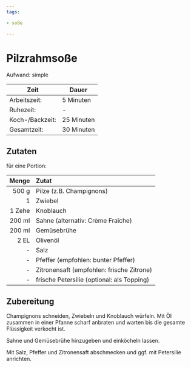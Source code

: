 ```yaml
---
tags:

- soße

---
```


# Pilzrahmsoße

Aufwand: simple

| Zeit            | Dauer      |
|-----------------|------------|
| Arbeitszeit:    | 5 Minuten  |
| Ruhezeit:       | -          |
| Koch-/Backzeit: | 25 Minuten |
| Gesamtzeit:     | 30 Minuten |

## Zutaten

für eine Portion:

|  Menge | Zutat                                      |
|-------:|:-------------------------------------------|
|  500 g | Pilze (z.B. Champignons)                   |
|      1 | Zwiebel                                    |
| 1 Zehe | Knoblauch                                  |
| 200 ml | Sahne (alternativ: Crème Fraîche)          |
| 200 ml | Gemüsebrühe                                |
|   2 EL | Olivenöl                                   |
|     \- | Salz                                       |
|     \- | Pfeffer (empfohlen: bunter Pfeffer)        |
|     \- | Zitronensaft (empfohlen: frische Zitrone)  |
|     \- | frische Petersilie (optional: als Topping) |

## Zubereitung

Champignons schneiden, Zwiebeln und Knoblauch würfeln. Mit Öl zusammen in einer Pfanne scharf anbraten und warten bis
die gesamte Flüssigkeit verkocht ist.

Sahne und Gemüsebrühe hinzugeben und einköcheln lassen.

Mit Salz, Pfeffer und Zitronensaft abschmecken und ggf. mit Petersilie anrichten.
